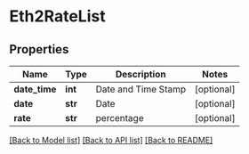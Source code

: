 # Eth2RateList

## Properties
Name | Type | Description | Notes
------------ | ------------- | ------------- | -------------
**date_time** | **int** | Date and Time Stamp | [optional] 
**date** | **str** | Date | [optional] 
**rate** | **str** | percentage | [optional] 

[[Back to Model list]](../README.md#documentation-for-models) [[Back to API list]](../README.md#documentation-for-api-endpoints) [[Back to README]](../README.md)


